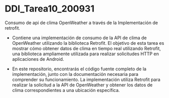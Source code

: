 # DDI_Tarea10_200931
Consumo de api de clima OpenWeather a través de la Implementación de retrofit.

 - Contiene una implementación de consumo de la API de clima de OpenWeather utilizando la biblioteca Retrofit. 
El objetivo de esta tarea es mostrar cómo obtener datos de clima en tiempo real utilizando Retrofit, una 
biblioteca ampliamente utilizada para realizar solicitudes HTTP en aplicaciones de Android.

 - En este repositorio, encontrarás el código fuente completo de la implementación, junto con la documentación
necesaria para comprender su funcionamiento. La implementación utiliza Retrofit para realizar la solicitud a
la API de OpenWeather y obtener los datos de clima correspondientes a una ubicación específica.


